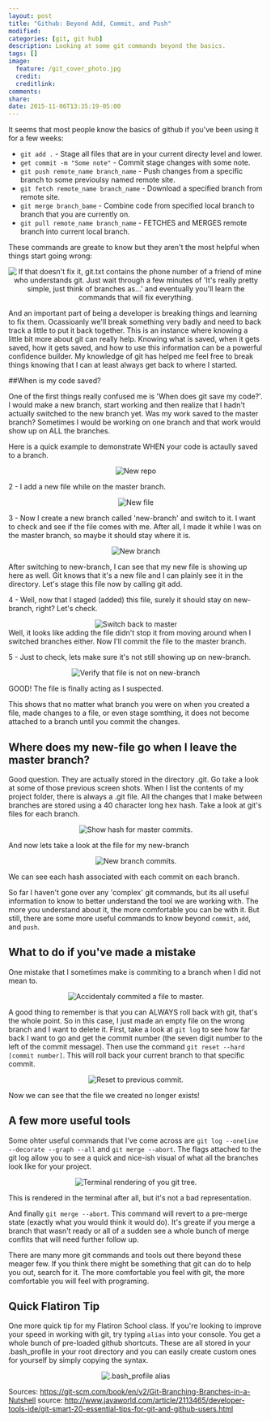```yaml
---
layout: post
title: "Github: Beyond Add, Commit, and Push"
modified:
categories: [git, git hub]
description: Looking at some git commands beyond the basics. 
tags: []
image:
  feature: /git_cover_photo.jpg
  credit: 
  creditlink: 
comments:
share:
date: 2015-11-06T13:35:19-05:00
---
```

It seems that most people know the basics of github if you've been using it for a few weeks:

- `git add .` - Stage all files that are in your current directy level and lower.
- `get commit -m "Some note"` - Commit stage changes with some note.
- `git push remote_name branch_name` - Push changes from a specific branch to some previoulsy named remote site.
- `git fetch remote_name branch_name` - Download a specified branch from remote site.
- `git merge branch_bame` - Combine code from specified local branch to branch that you are currently on.
- `git pull remote_name branch_name` - FETCHES and MERGES remote branch into current local branch. 

These commands are greate to know but they aren't the most helpful when things start going wrong:

<div align='center'>
<img src="http://imgs.xkcd.com/comics/git.png" title="If that doesn't fix it, git.txt contains the phone number of a friend of mine who understands git. Just wait through a few minutes of 'It's really pretty simple, just think of branches as...' and eventually you'll learn the commands that will fix everything." alt_text="XKCD-1597">
</div>

And an important part of being a developer is breaking things and learning to fix them. Ocassioanly we'll break something very badly and need to back track a little to put it back together. This is an instance where knowing a little bit more about git can really help. Knowing what is saved, when it gets saved, how it gets saved, and how to use this information can be a powerful confidence builder. My knowledge of git has helped me feel free to break things knowing that I can at least always get back to where I started. 

##When is my code saved?

One of the first things really confused me is 'When does git save my code?'. I would make a new branch, start working and then realize that I hadn't actually switched to the new branch yet. Was my work saved to the master branch? Sometimes I would be working on one branch and that work would show up on ALL the branches. 

Here is a quick example to demonstrate WHEN your code is actaully saved to a branch. 

<div align='center'>
<img src="/images/2015-11-06-git-hub/img1-new-repo.png" title="New repo" alt_text="New repo">
</div>

2 - I add a new file while on the master branch. 

<div align='center'>
<img src="/images/2015-11-06-git-hub/img2-new-file.png" title="New file" alt_text="New file">
</div>

3 - Now I create a new branch called 'new-branch' and switch to it. I want to check and see if the file comes with me. After all, I made it while I was on the master branch, so maybe it should stay where it is. 

<div align='center'>
<img src="/images/2015-11-06-git-hub/img3-new-branch.png" title="New branch" alt_text="New branch">
</div>

After switching to new-branch, I can see that my new file is showing up here as well. Git knows that it's a new file and I can plainly see it in the directory. Let's stage this file now by calling git add.

4 - Well, now that I staged (added) this file, surely it should stay on new-branch, right? Let's check. 
<div align='center'>
<img src="/images/2015-11-06-git-hub/img4-commit-to-master.png" title="Switch back to master" alt_text="Switch back to master">
</div>
Well, it looks like adding the file didn't stop it from moving around when I switched branches either. Now I'll commit the file to the master branch. 

5 - Just to check, lets make sure it's not still showing up on new-branch.
<div align='center'>
<img src="/images/2015-11-06-git-hub/img5-check-branch.png" title="Verify that file is not on new-branch" alt_text="Verify that file is not on new-branch">
</div>

GOOD! The file is finally acting as I suspected. 

This shows that no matter what branch you were on when you created a file, made changes to a file, or even stage somthing, it does not become attached to a branch until you commit the changes. 

## Where does my new-file go when I leave the master branch?

Good question. They are actually stored in the directory .git. Go take a look at some of those previous screen shots. When I list the contents of my project folder, there is always a .git file. All the changes that I make between branches are stored using a 40 character long hex hash. Take a look at git's files for each branch.

<div align='center'>
<img src="/images/2015-11-06-git-hub/img6-master-commits.png" title="Show hash for master commits." alt_text="Show hash for master commits.">
</div>

And now lets take a look at the file for my new-branch

<div align='center'>
<img src="/images/2015-11-06-git-hub/img7-new-branch-commits.png" title="New branch commits." alt_text="New branch commits.">
</div>

We can see each hash associated with each commit on each branch. 

So far I haven't gone over any 'complex' git commands, but its all useful information to know to better understand the tool we are working with. The more you understand about it, the more comfortable you can be with it. But still, there are some more useful commands to know beyond `commit`, `add`, and `push`. 

## What to do if you've made a mistake

One mistake that I sometimes make is commiting to a branch when I did not mean to. 

<div align='center'>
<img src="/images/2015-11-06-git-hub/img8-commit-file-to-master.png" title="Accidentaly commited a file to master." alt_text="Accidentaly commited a file to master.">
</div>

A good thing to remember is that you can ALWAYS roll back with git, that's the whole point. So in this case, I just made an empty file on the wrong branch and I want to delete it. First, take a look at `git log` to see how far back I want to go and get the commit number (the seven digit number to the left of the commit message). Then use the command `git reset --hard [commit number]`. This will roll back your current branch to that specific commit. 

<div align='center'>
<img src="/images/2015-11-06-git-hub/img9-git-reset.png" title="Reset to previous commit." alt_text="Reset to previous commit.">
</div>

Now we can see that the file we created no longer exists!

## A few more useful tools

Some ohter useful commands that I've come across are `git log --oneline --decorate --graph --all` and `git merge --abort`. The flags attached to the git log allow you to see a quick and nice-ish visual of what all the branches look like for your project. 

<div align='center'>
<img src="/images/2015-11-06-git-hub/img10-tree.png" title="Terminal rendering of you git tree." alt_text="Terminal rendering of you git tree.">
</div>

This is rendered in the terminal after all, but it's not a bad representation. 

And finally `git merge --abort`. This command will revert to a pre-merge state (exactly what you would think it would do). It's greate if you merge a branch that wasn't ready or all of a sudden see a whole bunch of merge conflits that will need further follow up.

There are many more git commands and tools out there beyond these meager few. If you think there might be something that git can do to help you out, search for it. The more comfortable you feel with git, the more comfortable you will feel with programing. 

## Quick Flatiron Tip
One more quick tip for my Flatiron School class. If you're looking to improve your speed in working with git, try typing `alias` into your console. You get a whole bunch of pre-loaded github shortcuts. These are all stored in your .bash_profile in your root directory and you can easily create custom ones for yourself by simply copying the syntax. 

<div align='center'>
<img src="/images/2015-11-06-git-hub/img11-git-shortcuts.png" title=".bash_profile alias" alt_text=".bash_profile alias">
</div>

Sources:
https://git-scm.com/book/en/v2/Git-Branching-Branches-in-a-Nutshell
source: http://www.javaworld.com/article/2113465/developer-tools-ide/git-smart-20-essential-tips-for-git-and-github-users.html